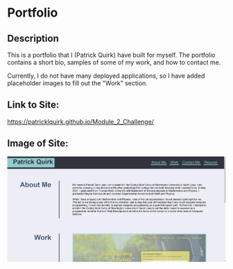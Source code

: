 # Portfolio

## Description
This is a portfolio that I (Patrick Quirk) have built for myself.
The portfolio contains a short bio, samples of some of my work, and how to contact me.

Currently, I do not have many deployed applications, so I have added placeholder images to fill out the "Work" section.

## Link to Site:
https://patricklquirk.github.io/Module_2_Challenge/

## Image of Site:
![Image of website](assets/images/portfolio-screenshot.png)